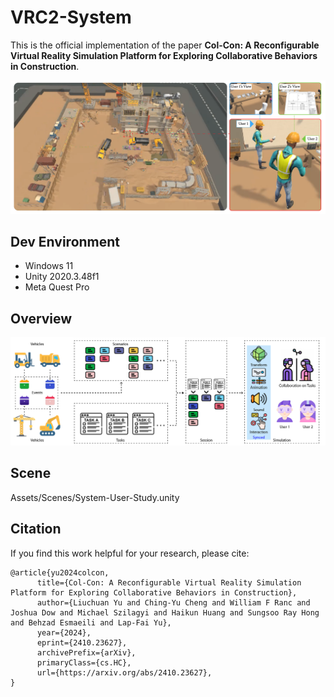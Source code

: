 ﻿# VRC2-System

This is the official implementation of the paper **Col-Con: A Reconfigurable Virtual Reality Simulation Platform for Exploring Collaborative Behaviors in Construction**.

![Teaser](docs/teaser.png)

## Dev Environment

- Windows 11
- Unity 2020.3.48f1
- Meta Quest Pro

## Overview

![Overview](docs/overview.png)

## Scene

Assets/Scenes/System-User-Study.unity

## Citation

If you find this work helpful for your research, please cite:

```
@article{yu2024colcon,
      title={Col-Con: A Reconfigurable Virtual Reality Simulation Platform for Exploring Collaborative Behaviors in Construction}, 
      author={Liuchuan Yu and Ching-Yu Cheng and William F Ranc and Joshua Dow and Michael Szilagyi and Haikun Huang and Sungsoo Ray Hong and Behzad Esmaeili and Lap-Fai Yu},
      year={2024},
      eprint={2410.23627},
      archivePrefix={arXiv},
      primaryClass={cs.HC},
      url={https://arxiv.org/abs/2410.23627}, 
}
```